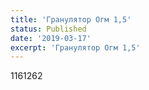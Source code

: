 ```yaml
---
title: 'Гранулятор Огм 1,5'
status: Published
date: '2019-03-17'
excerpt: 'Гранулятор Огм 1,5'
---
```

1161262
